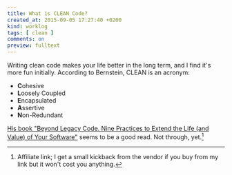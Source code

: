 ```yaml
---
title: What is CLEAN Code?
created_at: 2015-09-05 17:27:40 +0200
kind: worklog
tags: [ clean ]
comments: on
preview: fulltext
---
```


Writing clean code makes your life better in the long term, and I find it's more fun initially. According to Bernstein, CLEAN is an acronym:

* **C**ohesive
* **L**oosely Coupled
* **E**ncapsulated
* **A**ssertive
* **N**on-Redundant

[His book "Beyond Legacy Code. Nine Practices to Extend the Life (and Value) of Your Software"][book] seems to be a good read. Not through, yet.[^aff]

[^aff]: Affiliate link; I get a small kickback from the vendor if you buy from my link but it won't cost you anything.

[book]: http://amzn.to/1JWEcNJ
